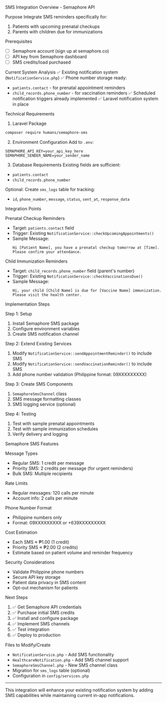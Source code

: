  SMS Integration Overview - Semaphore API

 Purpose
Integrate SMS reminders specifically for:
1. Patients with upcoming prenatal checkups
2. Parents with children due for immunizations

 Prerequisites
- [ ] Semaphore account (sign up at semaphore.co)
- [ ] API key from Semaphore dashboard
- [ ] SMS credits/load purchased

 Current System Analysis
✅ Existing notification system (`NotificationService.php`)
✅ Phone number storage ready:
- `patients.contact` - for prenatal appointment reminders
- `child_records.phone_number` - for vaccination reminders
✅ Scheduled notification triggers already implemented
✅ Laravel notification system in place

 Technical Requirements

 1. Laravel Package
```bash
composer require humans/semaphore-sms
```

 2. Environment Configuration
Add to `.env`:
```env
SEMAPHORE_API_KEY=your_api_key_here
SEMAPHORE_SENDER_NAME=your_sender_name
```

 3. Database Requirements
Existing fields are sufficient:
- `patients.contact`
- `child_records.phone_number`

Optional: Create `sms_logs` table for tracking:
- `id`, `phone_number`, `message`, `status`, `sent_at`, `response_data`

 Integration Points

 Prenatal Checkup Reminders
- Target: `patients.contact` field
- Trigger: Existing `NotificationService::checkUpcomingAppointments()`
- Sample Message:
  ```
  Hi [Patient Name], you have a prenatal checkup tomorrow at [Time].
  Please confirm your attendance.
  ```

 Child Immunization Reminders
- Target: `child_records.phone_number` field (parent's number)
- Trigger: Existing `NotificationService::checkVaccinationsDue()`
- Sample Message:
  ```
  Hi, your child [Child Name] is due for [Vaccine Name] immunization.
  Please visit the health center.
  ```

 Implementation Steps

 Step 1: Setup
1. Install Semaphore SMS package
2. Configure environment variables
3. Create SMS notification channel

 Step 2: Extend Existing Services
1. Modify `NotificationService::sendAppointmentReminder()` to include SMS
2. Modify `NotificationService::sendVaccinationReminder()` to include SMS
3. Add phone number validation (Philippine format: 09XXXXXXXXX)

 Step 3: Create SMS Components
1. `SemaphoreSmsChannel` class
2. SMS message formatting classes
3. SMS logging service (optional)

 Step 4: Testing
1. Test with sample prenatal appointments
2. Test with sample immunization schedules
3. Verify delivery and logging

 Semaphore SMS Features

 Message Types
- Regular SMS: 1 credit per message
- Priority SMS: 2 credits per message (for urgent reminders)
- Bulk SMS: Multiple recipients

 Rate Limits
- Regular messages: 120 calls per minute
- Account info: 2 calls per minute

 Phone Number Format
- Philippine numbers only
- Format: 09XXXXXXXXX or +639XXXXXXXXX

 Cost Estimation
- Each SMS ≈ ₱1.00 (1 credit)
- Priority SMS ≈ ₱2.00 (2 credits)
- Estimate based on patient volume and reminder frequency

 Security Considerations
- Validate Philippine phone numbers
- Secure API key storage
- Patient data privacy in SMS content
- Opt-out mechanism for patients

 Next Steps
1. ✅ Get Semaphore API credentials
2. ✅ Purchase initial SMS credits
3. ✅ Install and configure package
4. ✅ Implement SMS channels
5. ✅ Test integration
6. ✅ Deploy to production

 Files to Modify/Create
- `NotificationService.php` - Add SMS functionality
- `HealthcareNotification.php` - Add SMS channel support
- `SemaphoreSmsChannel.php` - New SMS channel class
- Migration for `sms_logs` table (optional)
- Configuration in `config/services.php`

---
This integration will enhance your existing notification system by adding SMS capabilities while maintaining current in-app notifications.